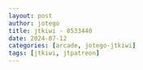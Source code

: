 ```yaml
---
layout: post
author: jotego
title: jtkiwi - 8533440
date: 2024-07-12
categories: [arcade, jotego-jtkiwi]
tags: [jtkiwi, jtpatreon]
---
```


